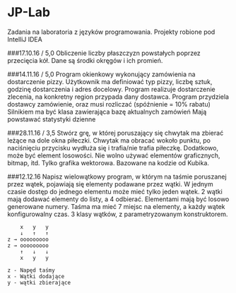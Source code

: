 # JP-Lab
Zadania na laboratoria z języków programowania. Projekty robione pod IntelliJ IDEA

###17.10.16 / 5,0
Obliczenie liczby płaszczyzn powstałych poprzez przecięcia kół. Dane są środki okręgów i ich promień.

###14.11.16 / 5,0
Program okienkowy wykonujący zamówienia na dostarczenie pizzy. Użytkownik ma definiować typ pizzy, liczbę sztuk, godzinę dostarczenia i adres docelowy. 
Program realizuje dostarczenie zlecenia, na konkretny region przypada dany dostawca.
Program przydziela dostawcy zamówienie, oraz musi rozliczać (spóźnienie = 10% rabatu) 
Silnikiem ma być klasa zawierająca bazę aktualnych zamówień
Mają powstawać statystyki dzienne

###28.11.16 / 3,5
Stwórz grę, w której poruszający się chwytak ma zbierać leżące na dole okna piłeczki. Chwytak ma obracać wokoło punktu, po naciśnięciu przycisku wydłuża się i trafia/nie trafia piłeczkę. Dodatkowo, może być element losowości. Nie wolno używać elementów graficznych, bitmap, itd. Tylko grafika wektorowa. Bazowane na kodzie od Kubika.

###12.12.16
Napisz wielowątkowy program, w którym na taśmie poruszanej przez wątek, pojawiają się elementy podawane przez wątki. W jednym czasie dostęp do jednego elementu może mieć tylko jeden wątek. 2 wątki mają dodawać elementy do listy, a 4 odbierać. Elementami mają być losowo generowane numery. Taśma ma mieć 7 miejsc na elementy, a każdy wątek konfigurowalny czas. 3 klasy wątków, z parametryzowanym konstruktorem.

	    x   y   y
	    ↓   ↑   ↑
    z → ooooooooo
    z → ooooooooo
        ↑   ↓   ↓
        x   y   y
    
    z - Napęd taśmy
    x - Wątki dodające
    y - wątki zbierające
